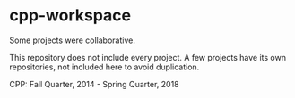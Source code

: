# cpp-workspace

Some projects were collaborative.

This repository does not include every project. A few projects
have its own repositories, not included here to avoid duplication.

CPP: Fall Quarter, 2014 - Spring Quarter, 2018
